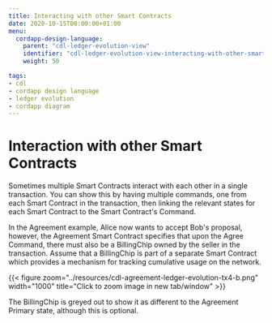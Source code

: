 ```yaml
---
title: Interacting with other Smart Contracts
date: 2020-10-15T00:00:00+01:00
menu:
  cordapp-design-language:
    parent: "cdl-ledger-evolution-view"
    identifier: "cdl-ledger-evolution-view-interacting-with-other-smart-contracts"
    weight: 50

tags:
- cdl
- cordapp design language
- ledger evolution
- cordapp diagram
---
```


# Interaction with other Smart Contracts

Sometimes multiple Smart Contracts interact with each other in a single transaction. You can show this by having multiple commands, one from each Smart Contract in the transaction, then linking the relevant states for each Smart Contract to the Smart Contract's Command.

In the Agreement example, Alice now wants to accept Bob's proposal, however, the Agreement Smart Contract specifies that upon the Agree Command, there must also be a BillingChip owned by the seller in the transaction. Assume that a BillingChip is part of a separate Smart Contract which provides a mechanism for tracking cumulative usage on the network.

{{< figure zoom="../resources/cdl-agreement-ledger-evolution-tx4-b.png" width="1000" title="Click to zoom image in new tab/window" >}}

The BillingChip is greyed out to show it as different to the Agreement Primary state, although this is optional.
